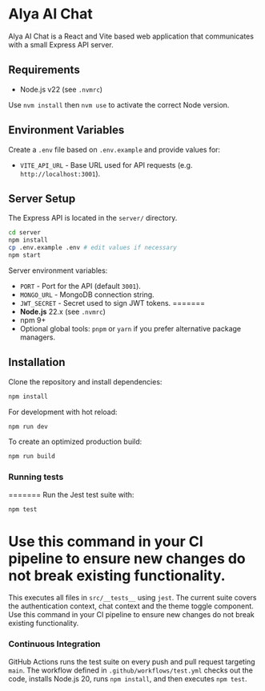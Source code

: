 # Alya AI Chat

Alya AI Chat is a React and Vite based web application that communicates with a small Express API server.

## Requirements

- Node.js v22 (see `.nvmrc`)

Use `nvm install` then `nvm use` to activate the correct Node version.

## Environment Variables

Create a `.env` file based on `.env.example` and provide values for:

- `VITE_API_URL` - Base URL used for API requests (e.g. `http://localhost:3001`).

## Server Setup

The Express API is located in the `server/` directory.

```bash
cd server
npm install
cp .env.example .env # edit values if necessary
npm start
```

Server environment variables:


- `PORT` - Port for the API (default `3001`).
- `MONGO_URL` - MongoDB connection string.
- `JWT_SECRET` - Secret used to sign JWT tokens.
=======
- **Node.js** 22.x (see `.nvmrc`)
- npm 9+
- Optional global tools: `pnpm` or `yarn` if you prefer alternative package managers.


## Installation

Clone the repository and install dependencies:

```bash
npm install
```

For development with hot reload:

```bash
npm run dev
```

To create an optimized production build:

```bash
npm run build
```

### Running tests


=======
Run the Jest test suite with:


```bash
npm test
```


Use this command in your CI pipeline to ensure new changes do not break existing functionality.
=======
This executes all files in `src/__tests__` using `jest`. The current suite covers the authentication context, chat context and the theme toggle component. Use this command in your CI pipeline to ensure new changes do not break existing functionality.

### Continuous Integration

GitHub Actions runs the test suite on every push and pull request targeting `main`. The workflow defined in `.github/workflows/test.yml` checks out the code, installs Node.js 20, runs `npm install`, and then executes `npm test`.



